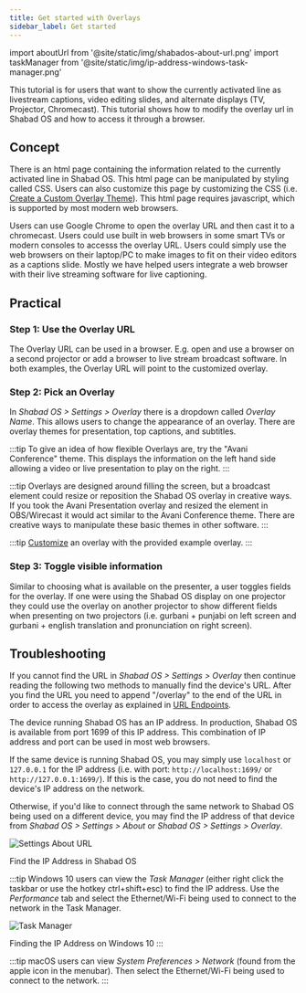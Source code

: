 ```yaml
---
title: Get started with Overlays
sidebar_label: Get started
---
```


import aboutUrl from '@site/static/img/shabados-about-url.png'
import taskManager from '@site/static/img/ip-address-windows-task-manager.png'

This tutorial is for users that want to show the currently activated line as livestream captions, video editing slides, and alternate displays (TV, Projector, Chromecast). This tutorial shows how to modify the overlay url in Shabad OS and how to access it through a browser.

## Concept

There is an html page containing the information related to the currently activated line in Shabad OS. This html page can be manipulated by styling called CSS. Users can also customize this page by customizing the CSS (i.e. [Create a Custom Overlay Theme](/tutorials/overlay/create-custom-theme)). This html page requires javascript, which is supported by most modern web browsers.

Users can use Google Chrome to open the overlay URL and then cast it to a chromecast. Users could use built in web browsers in some smart TVs or modern consoles to accesss the overlay URL. Users could simply use the web browsers on their laptop/PC to make images to fit on their video editors as a captions slide. Mostly we have helped users integrate a web browser with their live streaming software for live captioning.

## Practical

### Step 1: Use the Overlay URL

The Overlay URL can be used in a browser. E.g. open and use a browser on a second projector or add a browser to live stream broadcast software. In both examples, the Overlay URL will point to the customized overlay.

### Step 2: Pick an Overlay

In _Shabad OS > Settings > Overlay_ there is a dropdown called _Overlay Name_. This allows users to change the appearance of an overlay. There are overlay themes for presentation, top captions, and subtitles.

:::tip
To give an idea of how flexible Overlays are, try the "Avani Conference" theme. This displays the information on the left hand side allowing a video or live presentation to play on the right.
:::

:::tip
Overlays are designed around filling the screen, but a broadcast element could resize or reposition the Shabad OS overlay in creative ways. If you took the Avani Presentation overlay and resized the element in OBS/Wirecast it would act similar to the Avani Conference theme. There are creative ways to manipulate these basic themes in other software.
:::

:::tip
[Customize](/tutorials/overlay/create-custom-theme) an overlay with the provided example overlay.
:::

### Step 3: Toggle visible information

Similar to choosing what is available on the presenter, a user toggles fields for the overlay. If one were using the Shabad OS display on one projector they could use the overlay on another projector to show different fields when presenting on two projectors (i.e. gurbani + punjabi on left screen and gurbani + english translation and pronunciation on right screen).

## Troubleshooting

If you cannot find the URL in _Shabad OS > Settings > Overlay_ then continue reading the following two methods to manually find the device's URL. After you find the URL you need to append "/overlay" to the end of the URL in order to access the overlay as explained in [URL Endpoints](/presenter/reference/url-endpoints).

The device running Shabad OS has an IP address. In production, Shabad OS is available from port 1699 of this IP address. This combination of IP address and port can be used in most web browsers.

If the same device is running Shabad OS, you may simply use `localhost` or `127.0.0.1` for the IP address (i.e. with port: `http://localhost:1699/` or `http://127.0.0.1:1699/`). If this is the case, you do not need to find the device's IP address on the network.

Otherwise, if you'd like to connect through the same network to Shabad OS being used on a different device, you may find the IP address of that device from _Shabad OS > Settings > About_ or _Shabad OS > Settings > Overlay_.

<img src={aboutUrl} alt="Settings About URL" width={500} />

Find the IP Address in Shabad OS

:::tip
Windows 10 users can view the _Task Manager_ (either right click the taskbar or use the hotkey ctrl+shift+esc) to find the IP address. Use the _Performance_ tab and select the Ethernet/Wi-Fi being used to connect to the network in the Task Manager.

<img src={taskManager} alt="Task Manager" width={500} />

Finding the IP Address on Windows 10
:::

:::tip
macOS users can view _System Preferences > Network_ (found from the apple icon in the menubar). Then select the Ethernet/Wi-Fi being used to connect to the network.
:::
